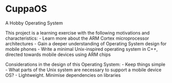 # CuppaOS
A Hobby Operating System

This project is a learning exercise with the following motivations and characteristics:
	- Learn more about the ARM Cortex microprocessor architectures
	- Gain a deeper understanding of Operating System design for mobile phones
	- Write a minimal Unix-inspired operating system in C++, directed towards mobile devices using ARM chips

Considerations in the design of this Operating System:
	- Keep things simple
	- What parts of the Unix system are necessary to support a mobile device OS?
	- Lightweight. Minimise dependencies on libraries